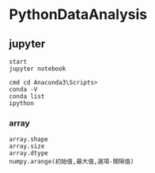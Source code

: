 # PythonDataAnalysis

## jupyter
```
start 
jupyter notebook

cmd cd Anaconda3\Scripts>
conda -V
conda list
ipython
```
### array
```
array.shape
array.size
array.dtype
numpy.arange(初始值,最大值,選項-間隔值)
```
